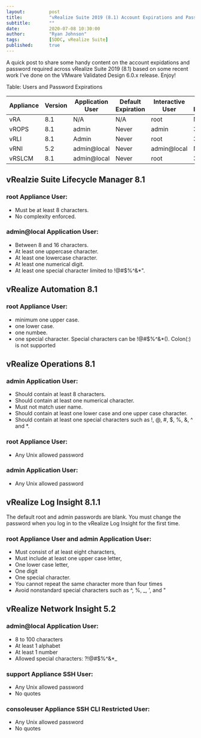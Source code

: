 ```yaml
---
layout:         post
title:          "vRealize Suite 2019 (8.1) Account Expirations and Password Requirements"
subtitle:       ""
date:           2020-07-08 10:30:00
author:         "Ryan Johnson"
tags:           [SDDC, vRealize Suite]
published:      true
---
```


A quick post to share some handy content on the account expidations and password required across vRealize Suite 2019 (8.1) based on some recent work I've done on the VMware Validated Design 6.0.x release. Enjoy!

Table: Users and Password Expirations

| **Appliance** | **Version** | **Application User** | **Default Expiration** | **Interactive User** | **Default Expiration** | **SSH User** | **Default Expiration** |
| --- | --- | --- | --- | --- | --- | --- | --- |
| vRA | 8.1 | N/A | N/A | root | Never | root | Never |
| vROPS | 8.1 | admin | Never | admin | 365 days | root | 365 days |
| vRLI | 8.1 | Admin | Never | root | 365 days | root | 365 days |
| vRNI | 5.2 | admin@local | Never | admin@local | Never | supportconsoleuser | Never |
| vRSLCM | 8.1 | admin@local | Never | root | 365 days | root | 365 days |

## vRealzie Suite Lifecycle Manager 8.1

### root Appliance User:

- Must be at least 8 characters.
- No complexity enforced.

### admin@local Application User:

- Between 8 and 16 characters.
- At least one uppercase character.
- At least one lowercase character.
- At least one numerical digit.
- At least one special character limited to !@#$%^&amp;\*&quot;.

## vRealize Automation 8.1

### root Appliance User:

- minimum one upper case.
- one lower case.
- one numbee.
- one special character. Special characters can be !@#$%^&amp;\*(). Colon(:) is not supported

## vRealize Operations 8.1

### admin Application User:

- Should contain at least 8 characters.
- Should contain at least one numerical character.
- Must not match user name.
- Should contain at least one lower case and one upper case character.
- Should contain at least one special characters such as !, @, #, $, %, &amp;, ^ and \*.

### root Appliance User:

- Any Unix allowed password

### admin Application User:

- Any Unix allowed password

## vRealize Log Insight 8.1.1

The default root and admin passwords are blank. You must change the password when you log in to the vRealize Log Insight for the first time.

### root Appliance User and admin Application User:

- Must consist of at least eight characters,
- Must include at least one upper case letter,
- One lower case letter,
- One digit
- One special character.
- You cannot repeat the same character more than four times
- Avoid nonstandard special characters such as ^, %, \_, &#39;, and &quot;

## vRealize Network Insight 5.2

### admin@local Application User:
- 8 to 100 characters
- At least 1 alphabet
- At least 1 number
- Allowed special characters: ?!@#$%^&amp;\*\_

### support Appliance SSH User:

- Any Unix allowed password
- No quotes

### consoleuser Appliance SSH CLI Restricted User:

- Any Unix allowed password
- No quotes